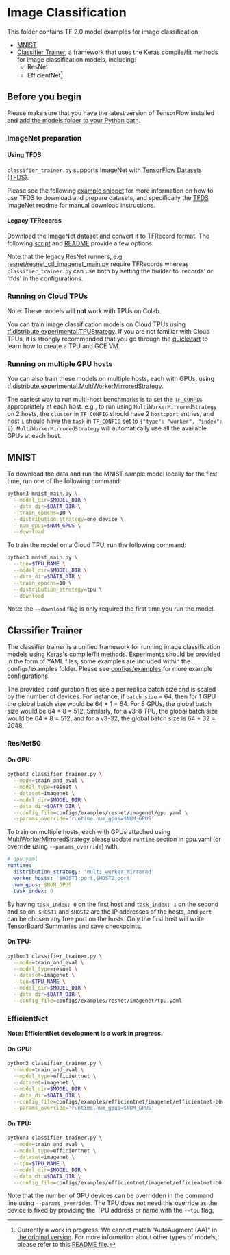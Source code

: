 # Image Classification

This folder contains TF 2.0 model examples for image classification:

* [MNIST](#mnist)
* [Classifier Trainer](#classifier-trainer), a framework that uses the Keras
compile/fit methods for image classification models, including:
  * ResNet
  * EfficientNet[^1]

[^1]: Currently a work in progress. We cannot match "AutoAugment (AA)" in [the original version](https://github.com/tensorflow/tpu/tree/master/models/official/efficientnet).
For more information about other types of models, please refer to this
[README file](../../README.md).

## Before you begin
Please make sure that you have the latest version of TensorFlow
installed and
[add the models folder to your Python path](/official/#running-the-models).

### ImageNet preparation

#### Using TFDS
`classifier_trainer.py` supports ImageNet with
[TensorFlow Datasets (TFDS)](https://www.tensorflow.org/datasets/overview).

Please see the following [example snippet](https://github.com/tensorflow/datasets/blob/master/tensorflow_datasets/scripts/download_and_prepare.py)
for more information on how to use TFDS to download and prepare datasets, and
specifically the [TFDS ImageNet readme](https://github.com/tensorflow/datasets/blob/master/docs/catalog/imagenet2012.md)
for manual download instructions.

#### Legacy TFRecords
Download the ImageNet dataset and convert it to TFRecord format.
The following [script](https://github.com/tensorflow/tpu/blob/master/tools/datasets/imagenet_to_gcs.py)
and [README](https://github.com/tensorflow/tpu/tree/master/tools/datasets#imagenet_to_gcspy)
provide a few options.

Note that the legacy ResNet runners, e.g. [resnet/resnet_ctl_imagenet_main.py](resnet/resnet_ctl_imagenet_main.py)
require TFRecords whereas `classifier_trainer.py` can use both by setting the
builder to 'records' or 'tfds' in the configurations.

### Running on Cloud TPUs

Note: These models will **not** work with TPUs on Colab.

You can train image classification models on Cloud TPUs using
[tf.distribute.experimental.TPUStrategy](https://www.tensorflow.org/api_docs/python/tf/distribute/experimental/TPUStrategy?version=nightly).
If you are not familiar with Cloud TPUs, it is strongly recommended that you go
through the
[quickstart](https://cloud.google.com/tpu/docs/quickstart) to learn how to
create a TPU and GCE VM.

### Running on multiple GPU hosts

You can also train these models on multiple hosts, each with GPUs, using
[tf.distribute.experimental.MultiWorkerMirroredStrategy](https://www.tensorflow.org/api_docs/python/tf/distribute/experimental/MultiWorkerMirroredStrategy).

The easiest way to run multi-host benchmarks is to set the
[`TF_CONFIG`](https://www.tensorflow.org/guide/distributed_training#TF_CONFIG)
appropriately at each host.  e.g., to run using `MultiWorkerMirroredStrategy` on
2 hosts, the `cluster` in `TF_CONFIG` should have 2 `host:port` entries, and
host `i` should have the `task` in `TF_CONFIG` set to `{"type": "worker",
"index": i}`.  `MultiWorkerMirroredStrategy` will automatically use all the
available GPUs at each host.

## MNIST

To download the data and run the MNIST sample model locally for the first time,
run one of the following command:

```bash
python3 mnist_main.py \
  --model_dir=$MODEL_DIR \
  --data_dir=$DATA_DIR \
  --train_epochs=10 \
  --distribution_strategy=one_device \
  --num_gpus=$NUM_GPUS \
  --download
```

To train the model on a Cloud TPU, run the following command:

```bash
python3 mnist_main.py \
  --tpu=$TPU_NAME \
  --model_dir=$MODEL_DIR \
  --data_dir=$DATA_DIR \
  --train_epochs=10 \
  --distribution_strategy=tpu \
  --download
```

Note: the `--download` flag is only required the first time you run the model.


## Classifier Trainer
The classifier trainer is a unified framework for running image classification
models using Keras's compile/fit methods. Experiments should be provided in the
form of YAML files, some examples are included within the configs/examples
folder. Please see [configs/examples](./configs/examples) for more example
configurations.

The provided configuration files use a per replica batch size and is scaled
by the number of devices. For instance, if `batch size` = 64, then for 1 GPU
the global batch size would be 64 * 1 = 64. For 8 GPUs, the global batch size
would be 64 * 8 = 512. Similarly, for a v3-8 TPU, the global batch size would
be 64 * 8 = 512, and for a v3-32, the global batch size is 64 * 32 = 2048.

### ResNet50

#### On GPU:
```bash
python3 classifier_trainer.py \
  --mode=train_and_eval \
  --model_type=resnet \
  --dataset=imagenet \
  --model_dir=$MODEL_DIR \
  --data_dir=$DATA_DIR \
  --config_file=configs/examples/resnet/imagenet/gpu.yaml \
  --params_override='runtime.num_gpus=$NUM_GPUS'
```

To train on multiple hosts, each with GPUs attached using
[MultiWorkerMirroredStrategy](https://www.tensorflow.org/api_docs/python/tf/distribute/experimental/MultiWorkerMirroredStrategy)
please update `runtime` section in gpu.yaml
(or override using `--params_override`) with:

```YAML
# gpu.yaml
runtime:
  distribution_strategy: 'multi_worker_mirrored'
  worker_hosts: '$HOST1:port,$HOST2:port'
  num_gpus: $NUM_GPUS
  task_index: 0
```
By having `task_index: 0` on the first host and `task_index: 1` on the second
and so on. `$HOST1` and `$HOST2` are the IP addresses of the hosts, and `port`
can be chosen any free port on the hosts. Only the first host will write
TensorBoard Summaries and save checkpoints.

#### On TPU:
```bash
python3 classifier_trainer.py \
  --mode=train_and_eval \
  --model_type=resnet \
  --dataset=imagenet \
  --tpu=$TPU_NAME \
  --model_dir=$MODEL_DIR \
  --data_dir=$DATA_DIR \
  --config_file=configs/examples/resnet/imagenet/tpu.yaml
```

### EfficientNet
**Note: EfficientNet development is a work in progress.**
#### On GPU:
```bash
python3 classifier_trainer.py \
  --mode=train_and_eval \
  --model_type=efficientnet \
  --dataset=imagenet \
  --model_dir=$MODEL_DIR \
  --data_dir=$DATA_DIR \
  --config_file=configs/examples/efficientnet/imagenet/efficientnet-b0-gpu.yaml \
  --params_override='runtime.num_gpus=$NUM_GPUS'
```


#### On TPU:
```bash
python3 classifier_trainer.py \
  --mode=train_and_eval \
  --model_type=efficientnet \
  --dataset=imagenet \
  --tpu=$TPU_NAME \
  --model_dir=$MODEL_DIR \
  --data_dir=$DATA_DIR \
  --config_file=configs/examples/efficientnet/imagenet/efficientnet-b0-tpu.yaml
```

Note that the number of GPU devices can be overridden in the command line using
`--params_overrides`. The TPU does not need this override as the device is fixed
by providing the TPU address or name with the `--tpu` flag.

